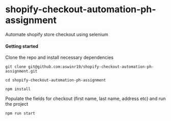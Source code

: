 # shopify-checkout-automation-ph-assignment

Automate shopify store checkout using selenium

#### Getting started

Clone the repo and install necessary dependencies

```
git clone git@github.com:aswinr19/shopify-checkout-automation-ph-assignment.git

cd shopify-checkout-automation-ph-assignment

npm install
```

Populate the fields for checkout (first name, last name, address etc) and run the project

```
npm run start

```
